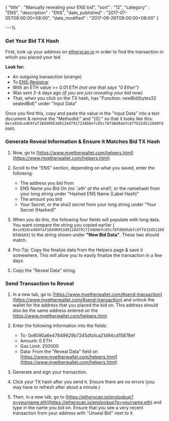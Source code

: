 {
"title"       : "Manually revealing your ENS bid",
"sort"        : "12",
"category"    : "ENS",
"description" : "ENS",
"date_published" : "2017-07-05T08:00:00+08:00",
"date_modified"  : "2017-09-26T08:00:00+08:00"
}

---%


### Get Your Bid TX Hash

First, look up your address on [etherscan.io](https://etherscan.io) in order to find the transaction in which you placed your bid. 

**Look for:**

*   An outgoing transaction (orange)
*   To [ENS-Registrar](https://etherscan.io/address/0x6090a6e47849629b7245dfa1ca21d94cd15878ef)
*   With an ETH value >= 0.01 ETH _(not one that says "0 Ether")_
*   Was sent 2-4 days ago _(if you are just revealing your bid now)_
*   That, when you click on the TX hash, has "Function: newBid(bytes32 sealedBid)" under "Input Data"

Once you find this, copy and paste the value in the "Input Data" into a text document & remove the "MethodId:" and "[0]:" so that it looks like this: `0xce92dced69faf18dd0953d9124d7917234b0efc05c78fd0d9abfc6ffb32d512680fdbb65`.


### Generate Reveal Information & Ensure it Matches Bid TX Hash

1. Now, go to [https://www.myetherwallet.com/helpers.html](https://www.myetherwallet.com/helpers.html)

2. Scroll to the "ENS" section, depending on what you saved, enter the following:

    *   The address you bid from
    *   ENS Name you Bid On _(no '.eth' at the end!)_, or the namehash from your long string under "Hashed ENS Name (Label Hash)"
    *   The amount you bid
    *   Your Secret, or the sha3 secret from your long string under "Your Secret (Hashed)"

3. When you do this, the following four fields will populate with long data. You want compare the string you copied earlier ( `0xce92dced69faf18dd0953d9124d7917234b0efc05c78fd0d9abfc6ffb32d512680fdbb65`) to the string shown under **"New Bid Data"**. These two should match.

4. Pro-Tip: Copy the finalize data from the Helpers page & save it somewhere. This will allow you to easily finalize the transaction in a few days.

5. Copy the "Reveal Data" string.

### Send Transaction to Reveal

1. In a new tab, go to [https://www.myetherwallet.com/#send-transaction](https://www.myetherwallet.com/#send-transaction) and unlock the wallet for the address that you placed the bid on. This address should also be the same address entered on the https://www.myetherwallet.com/helpers.html.

2. Enter the following information into the fields:

    *   To: 0x6090a6e47849629b7245dfa1ca21d94cd15878ef
    *   Amount: 0 ETH
    *   Gas Limit: 200000
    *   Data: From the "Reveal Data" field on [https://www.myetherwallet.com/helpers.html](https://www.myetherwallet.com/helpers.html)

3. Generate and sign your transaction.

4. Click your TX hash after you send it. Ensure there are no errors (you may have to refresh after about a minute.)

5. Then, in a new tab, go to [https://etherscan.io/enslookup?q=yourname.eth](https://etherscan.io/enslookup?q=yourname.eth) and type in the name you bid on. Ensure that you see a very recent transaction from your address with "Unseal Bid" next to it.

